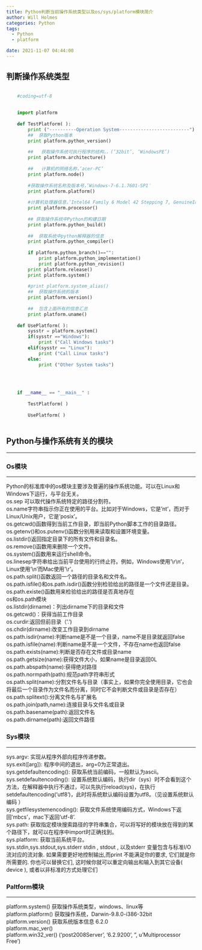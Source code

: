 ```yaml
---
title: Python判断当前操作系统类型以及os/sys/platform模块简介
author: Will Holmes
categories: Python
tags:
  - Python
  - platform

date: 2021-11-07 04:44:00
---
```



## 判断操作系统类型

```python

    #coding=utf-8
    
    
    import platform
    
    def TestPlatform( ):
        print ("----------Operation System--------------------------")
        ##  获取Python版本
        print platform.python_version()
    
        ##   获取操作系统可执行程序的结构，，(’32bit’, ‘WindowsPE’)
        print platform.architecture()
    
        ##   计算机的网络名称，’acer-PC’
        print platform.node()
    
        #获取操作系统名称及版本号，’Windows-7-6.1.7601-SP1′
        print platform.platform()  
    
        #计算机处理器信息，’Intel64 Family 6 Model 42 Stepping 7, GenuineIntel’
        print platform.processor()
    
        ## 获取操作系统中Python的构建日期
        print platform.python_build()
    
        ##  获取系统中python解释器的信息
        print platform.python_compiler()
    
        if platform.python_branch()=="":
            print platform.python_implementation()
            print platform.python_revision()
        print platform.release()
        print platform.system()
    
        #print platform.system_alias()
        ##  获取操作系统的版本
        print platform.version()
    
        ##  包含上面所有的信息汇总
        print platform.uname()
    
    def UsePlatform( ):
        sysstr = platform.system()
        if(sysstr =="Windows"):
            print ("Call Windows tasks")
        elif(sysstr == "Linux"):
            print ("Call Linux tasks")
        else:
            print ("Other System tasks")
    
    
    
    
    if __name__ == "__main__" :
    
        TestPlatform( )
    
        UsePlatform( )
    

```
## Python与操作系统有关的模块

* * *

### Os模块

* * *

Python的标准库中的os模块主要涉及普遍的操作系统功能。可以在Linux和Windows下运行，与平台无关。  
os.sep 可以取代操作系统特定的路径分割符。  
os.name字符串指示你正在使用的平台。比如对于Windows，它是’nt’，而对于Linux/Unix用户，它是’posix’。  
os.getcwd()函数得到当前工作目录，即当前Python脚本工作的目录路径。  
os.getenv()和os.putenv()函数分别用来读取和设置环境变量。  
os.listdir()返回指定目录下的所有文件和目录名。  
os.remove()函数用来删除一个文件。  
os.system()函数用来运行shell命令。  
os.linesep字符串给出当前平台使用的行终止符。例如，Windows使用’\r\n’，Linux使用’\n’而Mac使用’\r’。  
os.path.split()函数返回一个路径的目录名和文件名。  
os.path.isfile()和os.path.isdir()函数分别检验给出的路径是一个文件还是目录。  
os.path.existe()函数用来检验给出的路径是否真地存在  
os和os.path模块  
os.listdir(dirname)：列出dirname下的目录和文件  
os.getcwd()：获得当前工作目录  
os.curdir:返回但前目录（’.’)  
os.chdir(dirname):改变工作目录到dirname  
os.path.isdir(name):判断name是不是一个目录，name不是目录就返回false  
os.path.isfile(name):判断name是不是一个文件，不存在name也返回false  
os.path.exists(name):判断是否存在文件或目录name  
os.path.getsize(name):获得文件大小，如果name是目录返回0L  
os.path.abspath(name):获得绝对路径  
os.path.normpath(path):规范path字符串形式  
os.path.split(name):分割文件名与目录（事实上，如果你完全使用目录，它也会将最后一个目录作为文件名而分离，同时它不会判断文件或目录是否存在）  
os.path.splitext():分离文件名与扩展名  
os.path.join(path,name):连接目录与文件名或目录  
os.path.basename(path):返回文件名  
os.path.dirname(path):返回文件路径

### Sys模块

* * *

sys.argv: 实现从程序外部向程序传递参数。  
sys.exit([arg]): 程序中间的退出，arg=0为正常退出。  
sys.getdefaultencoding(): 获取系统当前编码，一般默认为ascii。  
sys.setdefaultencoding():
设置系统默认编码，执行dir（sys）时不会看到这个方法，在解释器中执行不通过，可以先执行reload(sys)，在执行
setdefaultencoding(‘utf8’)，此时将系统默认编码设置为utf8。（见设置系统默认编码 ）  
sys.getfilesystemencoding(): 获取文件系统使用编码方式，Windows下返回’mbcs’，mac下返回’utf-8’.  
sys.path: 获取指定模块搜索路径的字符串集合，可以将写好的模块放在得到的某个路径下，就可以在程序中import时正确找到。  
sys.platform: 获取当前系统平台。  
sys.stdin,sys.stdout,sys.stderr stdin , stdout , 以及stderr 变量包含与标准I/O 流对应的流对象.
如果需要更好地控制输出,而print 不能满足你的要求, 它们就是你所需要的. 你也可以替换它们, 这时候你就可以重定向输出和输入到其它设备( device
), 或者以非标准的方式处理它们

### Paltform模块

* * *

platform.system() 获取操作系统类型，windows、linux等  
platform.platform() 获取操作系统，Darwin-9.8.0-i386-32bit  
platform.version() 获取系统版本信息 6.2.0  
platform.mac_ver()  
platform.win32_ver() (‘post2008Server’, ‘6.2.9200’, ”, u’Multiprocessor Free’)

